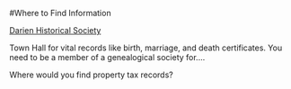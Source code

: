 



#Where to Find Information

[Darien Historical Society](http://www.darienhistorical.org/ "Darien Historical Society")

Town Hall for vital records like birth, marriage, and death certificates. You need to be a member of a genealogical society for....

Where would you find property tax records? 